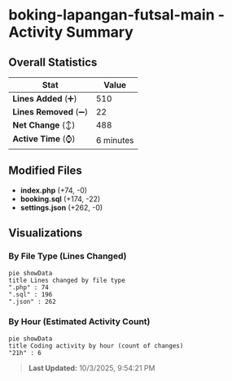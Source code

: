 # boking-lapangan-futsal-main - Activity Summary 

## Overall Statistics

| Stat                   | Value                                                             |
| ---------------------- | ----------------------------------------------------------------- |
| **Lines Added** (➕)   | 510                                          |
| **Lines Removed** (➖) | 22                                        |
| **Net Change** (↕)    | 488                |
| **Active Time** (⌚)   | 6 minutes |


## Modified Files
- **index.php** (+74, -0)
- **booking.sql** (+174, -22)
- **settings.json** (+262, -0)

## Visualizations

### By File Type (Lines Changed)

```mermaid
pie showData
title Lines changed by file type
".php" : 74
".sql" : 196
".json" : 262
```

### By Hour (Estimated Activity Count)

```mermaid
pie showData
title Coding activity by hour (count of changes)
"21h" : 6
```


> **Last Updated:** 10/3/2025, 9:54:21 PM